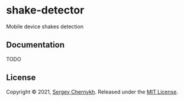 # shake-detector
Mobile device shakes detection

## Documentation
TODO

## License
Copyright © 2021, [Sergey Chernykh](https://github.com/serglider).
Released under the [MIT License](LICENSE).